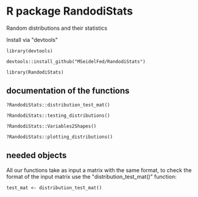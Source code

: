 # R package RandodiStats
Random distributions and their statistics

Install via "devtools"

```
library(devtools)

devtools::install_github("MSeidelFed/RandodiStats")

library(RandodiStats)
```

## documentation of the functions

```
?RandodiStats::distribution_test_mat()

?RandodiStats::testing_distributions()

?RandodiStats::Variables2Shapes()

?RandodiStats::plotting_distributions()
```

## needed objects

All our functions take as input a matrix with the same format, to check the format of the input matrix use the "distribution_test_mat()" function:

```
test_mat <- distribution_test_mat()
```
